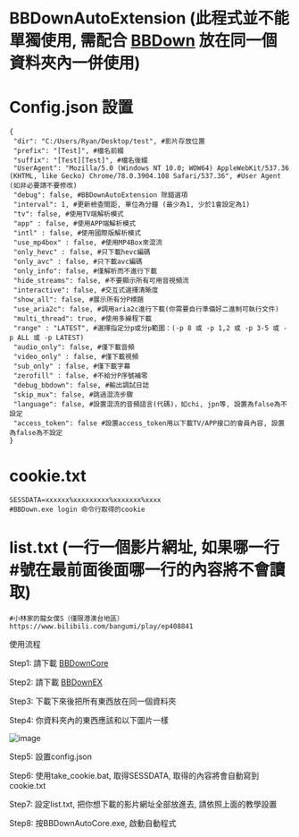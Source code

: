 # BBDownAutoExtension (此程式並不能單獨使用, 需配合 [BBDown](https://github.com/RyanL-29/BBDown/tree/master) 放在同一個資料夾內一併使用)


# Config.json 設置

```
{
 "dir": "C:/Users/Ryan/Desktop/test", #影片存放位置
 "prefix": "[Test]", #檔名前綴
 "suffix": "[Test][Test]", #檔名後綴
 "UserAgent": "Mozilla/5.0 (Windows NT 10.0; WOW64) AppleWebKit/537.36 (KHTML, like Gecko) Chrome/78.0.3904.108 Safari/537.36", #User Agent (如非必要請不要修改)
 "debug": false, #BBDownAutoExtension 除錯選項
 "interval": 1, #更新檢查間距, 單位為分鐘 (最少為1, 少於1會設定為1)
 "tv": false, #使用TV端解析模式
 "app" : false, #使用APP端解析模式
 "intl" : false, #使用國際版解析模式
 "use_mp4box" : false, #使用MP4Box來混流
 "only_hevc" : false, #只下載hevc編碼
 "only_avc" : false, #只下載avc編碼
 "only_info": false, #僅解析而不進行下載
 "hide_streams": false, #不要顯示所有可用音視頻流
 "interactive": false, #交互式選擇清晰度
 "show_all": false, #展示所有分P標題
 "use_aria2c": false, #調用aria2c進行下載(你需要自行準備好二進制可執行文件)
 "multi_thread": true, #使用多線程下載
 "range" : "LATEST", #選擇指定分p或分p範圍：(-p 8 或 -p 1,2 或 -p 3-5 或 -p ALL 或 -p LATEST)
 "audio_only": false, #僅下載音頻
 "video_only" : false, #僅下載視頻
 "sub_only" : false, #僅下載字幕
 "zerofill" : false, #不給分P序號補零
 "debug_bbdown": false, #輸出調試日誌
 "skip_mux": false, #跳過混流步驟
 "language": false, #設置混流的音頻語言(代碼)，如chi, jpn等, 設置為false為不設定
 "access_token": false #設置access_token用以下載TV/APP接口的會員內容, 設置為false為不設定
}
```
# cookie.txt
```
SESSDATA=xxxxxx%xxxxxxxxx%xxxxxxx%xxxx
#BBDown.exe login 命令行取得的cookie

```
# list.txt (一行一個影片網址, 如果哪一行 #號在最前面後面哪一行的內容將不會讀取)
```
#小林家的龍女僕S（僅限港澳台地區）
https://www.bilibili.com/bangumi/play/ep408841
```

使用流程

 Step1: 請下載 [BBDownCore](https://github.com/RyanL-29/BBDown/releases)
 
 Step2: 請下載 [BBDownEX](https://github.com/RyanL-29/BBDownAutoExtension/releases)
 
 Step3: 下載下來後把所有東西放在同一個資料夾
 
 Step4: 你資料夾內的東西應該和以下圖片一樣
 
![image](https://user-images.githubusercontent.com/48479346/126116001-b11e190f-5eb2-4bdf-8df4-1a40d97bb3b7.png)

 Step5: 設置config.json
 
 Step6: 使用take_cookie.bat, 取得SESSDATA, 取得的內容將會自動寫到cookie.txt
 
 Step7: 設定list.txt, 把你想下載的影片網址全部放進去, 請依照上面的教學設置
 
 Step8: 按BBDownAutoCore.exe, 啟動自動程式

